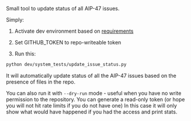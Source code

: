 <!--
 Licensed to the Apache Software Foundation (ASF) under one
 or more contributor license agreements.  See the NOTICE file
 distributed with this work for additional information
 regarding copyright ownership.  The ASF licenses this file
 to you under the Apache License, Version 2.0 (the
 "License"); you may not use this file except in compliance
 with the License.  You may obtain a copy of the License at

   http://www.apache.org/licenses/LICENSE-2.0

 Unless required by applicable law or agreed to in writing,
 software distributed under the License is distributed on an
 "AS IS" BASIS, WITHOUT WARRANTIES OR CONDITIONS OF ANY
 KIND, either express or implied.  See the License for the
 specific language governing permissions and limitations
 under the License.
 -->

Small tool to update status of all AIP-47 issues.

Simply:

1) Activate dev environment based on [requirements](dev/requirements.txt)

2) Set GITHUB_TOKEN to repo-writeable token

3) Run this:

```bash
python dev/system_tests/update_issue_status.py
```


It will automatically update status of all the AIP-47 issues based on the presence of files in the repo.

You can also run it with ``--dry-run`` mode - useful when you have no write permission to the repository.
You can generate a read-only token (or hope you will not hit rate limits if you do not have one)
In this case it will only show what would have happened if you had  the access and print stats.
